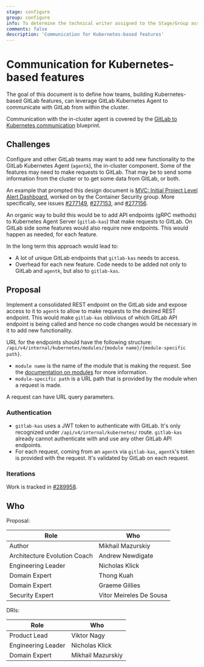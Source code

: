 ```yaml
---
stage: configure
group: configure
info: To determine the technical writer assigned to the Stage/Group associated with this page, see https://about.gitlab.com/handbook/engineering/ux/technical-writing/#designated-technical-writers
comments: false
description: 'Communication for Kubernetes-based features'
---
```


# Communication for Kubernetes-based features

The goal of this document is to define how teams, building Kubernetes-based GitLab features, can leverage GitLab Kubernetes Agent to communicate with GitLab from within the cluster.

Communication with the in-cluster agent is covered by the [GitLab to Kubernetes communication](../gitlab_to_kubernetes_communication/index.md) blueprint.

## Challenges

Configure and other GitLab teams may want to add new functionality to the GitLab Kubernetes Agent (`agentk`), the in-cluster component. Some of the features may need to make requests to GitLab. That may be to send some information from the cluster or to get some data from GitLab, or both. 

An example that prompted this design document is [MVC: Initial Project Level Alert Dashboard](https://gitlab.com/groups/gitlab-org/-/epics/3438), worked on by the Container Security group. More specifically, see issues [#277149](https://gitlab.com/gitlab-org/gitlab/-/issues/277149), [#277153](https://gitlab.com/gitlab-org/gitlab/-/issues/277153), and [#277156](https://gitlab.com/gitlab-org/gitlab/-/issues/277156).

An organic way to build this would be to add API endpoints (gRPC methods) to Kubernetes Agent Server (`gitlab-kas`) that make requests to GitLab. On GitLab side some features would also require new endpoints. This would happen as needed, for each feature.

In the long term this approach would lead to:

- A lot of unique GitLab endpoints that `gitlab-kas` needs to access.
- Overhead for each new feature. Code needs to be added not only to GitLab and `agentk`, but also to `gitlab-kas`.

## Proposal

Implement a consolidated REST endpoint on the GitLab side and expose access to it to `agentk` to allow to make requests to the desired REST endpoint. This would make `gitlab-kas` oblivious of which GitLab API endpoint is being called and hence no code changes would be necessary in it to add new functionality.

URL for the endpoints should have the following structure: `/api/v4/internal/kubernetes/modules/{module name}/{module-specific path}`.

- `module name` is the name of the module that is making the request. See the [documentation on modules](https://gitlab.com/gitlab-org/cluster-integration/gitlab-agent/-/blob/master/doc/modules.md) for more information.
- `module-specific path` is a URL path that is provided by the module when a request is made.

A request can have URL query parameters.

### Authentication

- `gitlab-kas` uses a JWT token to authenticate with GitLab. It's only recognized under `/api/v4/internal/kubernetes/` route. `gitlab-kas` already cannot authenticate with and use any other GitLab API endpoints.
- For each request, coming from an `agentk` via `gitlab-kas`, `agentk`'s token is provided with the request. It's validated by GitLab on each request.

### Iterations

Work is tracked in [#289958](https://gitlab.com/gitlab-org/gitlab/-/issues/289958).

## Who

Proposal:

<!-- vale gitlab.Spelling = NO -->

| Role                         | Who
|------------------------------|-------------------------|
| Author                       |    Mikhail Mazurskiy    |
| Architecture Evolution Coach |    Andrew Newdigate     |
| Engineering Leader           |    Nicholas Klick       |
| Domain Expert                |    Thong Kuah           |
| Domain Expert                |    Graeme Gillies       |
| Security Expert              | Vitor Meireles De Sousa |

DRIs:

| Role                         | Who
|------------------------------|------------------------|
| Product Lead                 |    Viktor Nagy         |
| Engineering Leader           |    Nicholas Klick      |
| Domain Expert                |    Mikhail Mazurskiy   |

<!-- vale gitlab.Spelling = YES -->
